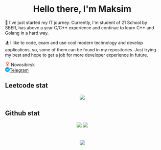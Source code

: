 <!--
**hhullen/hhullen** is a ✨ _special_ ✨ repository because its `README.md` (this file) appears on your GitHub profile.

Here are some ideas to get you started:

- 🔭 I’m currently working on ...
- 🌱 I’m currently learning ...
- 👯 I’m looking to collaborate on ...
- 🤔 I’m looking for help with ...
- 💬 Ask me about ...
- 📫 How to reach me: ...
- 😄 Pronouns: ...
- ⚡ Fun fact: ...
-->

<h1 style="text-align: center;">Hello there, I'm Maksim</h1>
<p>
🔭 I've just started my IT journey. Currently, I'm student of 21 School by SBER, has above a year C/C++ experience and continue to learn C++ and Golang in a hard way.
</p>
<p>
🏂 I like to code, exam and use cool modern technology and develop applications, so, some of them can be found in my repositories. Just trying my best and hope to get a job for more developer experience in future.
</p>

<div>
  <img src=img/navigation.png  style="width:15px;height:15px;"> Novosibirsk
</div>
<div>
  <img src=img/telegram.png  style="width:15px;height:15px;" target="_blank"><a href="https://t.me/hhullen" data-wpel-link="external" target="_blank" rel="nofollow noopener noreferrer">Telegram</a>
</div>

<h2>Leetcode stat</h2>
<div align="center">
  <img src="https://leetcard.jacoblin.cool/hhullen?ext=heatmap">
</div>

<h2>Github stat</h2>
<div align="center">
  <img src="https://github-readme-stats.vercel.app/api/top-langs/?username=hhullen&theme=transparent&hide_border=true&include_all_commits=true&count_private=false&layout=compact">
  <img src="https://github-readme-stats.vercel.app/api?username=hhullen&show_icons=true&theme=transparent">
</div>
<h1></h1>
<p align="center">
  <img src="https://komarev.com/ghpvc/?username=hhullen&label=PROFILE+VIEWS&color=blueviolet&style=for-the-badge">
</p>
